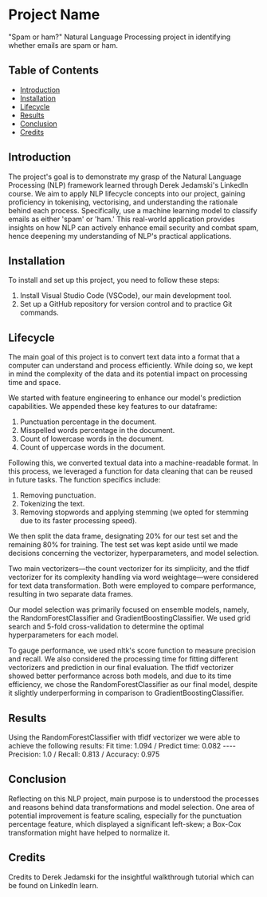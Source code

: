 # Project Name

"Spam or ham?" Natural Language Processing project in identifying whether emails are spam or ham.

## Table of Contents

- [Introduction](#introduction)
- [Installation](#installation)
- [Lifecycle](#lifecycle)
- [Results](#results)
- [Conclusion](#conclusion)
- [Credits](#credits)

## Introduction

The project's goal is to demonstrate my grasp of the Natural Language Processing (NLP) framework learned through Derek Jedamski's LinkedIn course. We aim to apply NLP lifecycle concepts into our project, gaining proficiency in tokenising, vectorising, and understanding the rationale behind each process. Specifically, use a machine learning model to classify emails as either 'spam' or 'ham.' This real-world application provides insights on how NLP can actively enhance email security and combat spam, hence deepening my understanding of NLP's practical applications. 

## Installation

To install and set up this project, you need to follow these steps:

1. Install Visual Studio Code (VSCode), our main development tool.
2. Set up a GitHub repository for version control and to practice Git commands.

## Lifecycle

The main goal of this project is to convert text data into a format that a computer can understand and process efficiently. While doing so, we kept in mind the complexity of the data and its potential impact on processing time and space.

We started with feature engineering to enhance our model's prediction capabilities. We appended these key features to our dataframe:

1. Punctuation percentage in the document.
2.  Misspelled words percentage in the document.
3.  Count of lowercase words in the document.
4.  Count of uppercase words in the document.

Following this, we converted textual data into a machine-readable format. In this process, we leveraged a function for data cleaning that can be reused in future tasks. The function specifics include:

1. Removing punctuation.
2. Tokenizing the text.
3. Removing stopwords and applying stemming (we opted for stemming due to its faster processing speed).

We then split the data frame, designating 20% for our test set and the remaining 80% for training. The test set was kept aside until we made decisions concerning the vectorizer, hyperparameters, and model selection.

Two main vectorizers―the count vectorizer for its simplicity, and the tfidf vectorizer for its complexity handling via word weightage―were considered for text data transformation. Both were employed to compare performance, resulting in two separate data frames.

Our model selection was primarily focused on ensemble models, namely, the RandomForestClassifier and GradientBoostingClassifier. We used grid search and 5-fold cross-validation to determine the optimal hyperparameters for each model.

To gauge performance, we used nltk's score function to measure precision and recall. We also considered the processing time for fitting different vectorizers and prediction in our final evaluation. The tfidf vectorizer showed  better performance across both models, and due to its time efficiency, we chose the RandomForestClassifier as our final model, despite it slightly underperforming in comparison to GradientBoostingClassifier.

## Results

Using the RandomForestClassifier with tfidf vectorizer we were able to achieve the following results:
Fit time: 1.094 / Predict time: 0.082 ---- Precision: 1.0 / Recall: 0.813 / Accuracy: 0.975

## Conclusion

Reflecting on this NLP project, main purpose is to understood the processes and reasons behind data transformations and model selection. One area of potential improvement is feature scaling, especially for the punctuation percentage feature, which displayed a significant left-skew; a Box-Cox transformation might have helped to normalize it.

## Credits

Credits to Derek Jedamski for the insightful walkthrough tutorial which can be found on LinkedIn learn.
